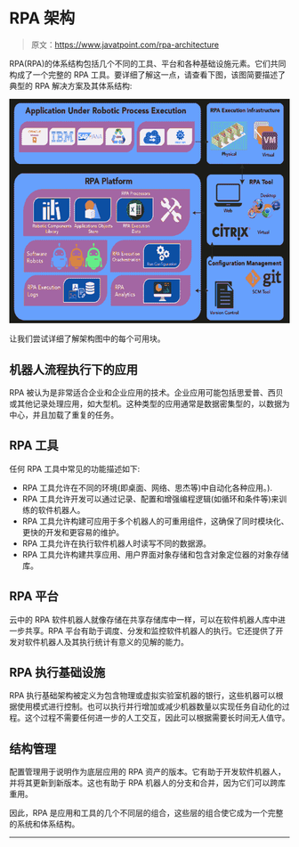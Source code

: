 # RPA 架构

> 原文：<https://www.javatpoint.com/rpa-architecture>

RPA(RPA)的体系结构包括几个不同的工具、平台和各种基础设施元素。它们共同构成了一个完整的 RPA 工具。要详细了解这一点，请查看下图，该图简要描述了典型的 RPA 解决方案及其体系结构:

![RPA Architecture](img/90ce3fd9f47d9c50f141767b965f20ea.png)

让我们尝试详细了解架构图中的每个可用块。

## 机器人流程执行下的应用

RPA 被认为是非常适合企业和企业应用的技术。企业应用可能包括思爱普、西贝或其他记录处理应用，如大型机。这种类型的应用通常是数据密集型的，以数据为中心，并且加载了重复的任务。

## RPA 工具

任何 RPA 工具中常见的功能描述如下:

*   RPA 工具允许在不同的环境(即桌面、网络、思杰等)中自动化各种应用。).
*   RPA 工具允许开发可以通过记录、配置和增强编程逻辑(如循环和条件等)来训练的软件机器人。
*   RPA 工具允许构建可应用于多个机器人的可重用组件，这确保了同时模块化、更快的开发和更容易的维护。
*   RPA 工具允许在执行软件机器人时读写不同的数据源。
*   RPA 工具允许构建共享应用、用户界面对象存储和包含对象定位器的对象存储库。

## RPA 平台

云中的 RPA 软件机器人就像存储在共享存储库中一样，可以在软件机器人库中进一步共享。RPA 平台有助于调度、分发和监控软件机器人的执行。它还提供了开发对软件机器人及其执行统计有意义的见解的能力。

## RPA 执行基础设施

RPA 执行基础架构被定义为包含物理或虚拟实验室机器的银行，这些机器可以根据使用模式进行控制。也可以执行并行增加或减少机器数量以实现任务自动化的过程。这个过程不需要任何进一步的人工交互，因此可以根据需要长时间无人值守。

## 结构管理

配置管理用于说明作为底层应用的 RPA 资产的版本。它有助于开发软件机器人，并将其更新到新版本。这也有助于 RPA 机器人的分支和合并，因为它们可以跨库重用。

因此，RPA 是应用和工具的几个不同层的组合，这些层的组合使它成为一个完整的系统和体系结构。

* * *